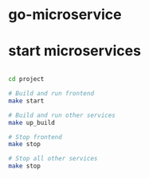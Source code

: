 # go-microservice

# start microservices

```bash

cd project

# Build and run frontend
make start

# Build and run other services
make up_build

# Stop frontend
make stop

# Stop all other services
make stop
```